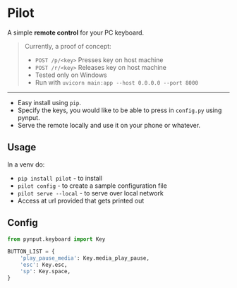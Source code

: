 # Pilot

A simple **remote control** for your PC keyboard.

> Currently, a proof of concept:
> - `POST /p/<key>` Presses key on host machine
> - `POST /r/<key>` Releases key on host machine
> - Tested only on Windows
> - Run with `uvicorn main:app --host 0.0.0.0 --port 8000`

---

- Easy install using `pip`.
- Specify the keys, you would like to be able to press in `config.py` using pynput.
- Serve the remote locally and use it on your phone or whatever. 

## Usage
In a venv do:
- `pip install pilot` - to install
- `pilot config` - to create a sample configuration file
- `pilot serve --local` - to serve over local network
- Access at url provided that gets printed out 

## Config

```python
from pynput.keyboard import Key

BUTTON_LIST = {
    'play_pause_media': Key.media_play_pause,
    'esc': Key.esc,
    'sp': Key.space,
}
```
